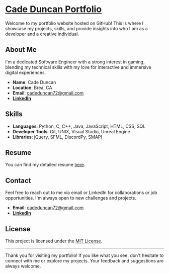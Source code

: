 # [Cade Duncan Portfolio](https://cadeduncan.com/)

Welcome to my portfolio website hosted on GitHub! This is where I showcase my projects, skills, and provide insights into who I am as a developer and a creative individual.

## About Me

I'm a dedicated Software Engineer with a strong interest in gaming, blending my technical skills with my love for interactive and immersive digital experiences.

- **Name**: Cade Duncan
- **Location**: Brea, CA
- **Email**: cadeduncan72@gmail.com
- [**LinkedIn**](https://www.linkedin.com/in/cade-duncan-profile/)

## Skills

- **Languages**: Python, C, C++, Java, JavaScript, HTML, CSS, SQL
- **Developer Tools**: Git, UNIX, Visual Studio, Unreal Engine
- **Libraries**: jQuery, SFML, DiscordPy, SMAPI

## Resume

You can find my detailed resume [here](https://cadeduncan.com/Cade_Duncan_Resume.pdf).

## Contact

Feel free to reach out to me via email or LinkedIn for collaborations or job opportunities. I'm always open to new challenges and projects.

- **Email**: cadeduncan72@gmail.com
- [**LinkedIn**](https://www.linkedin.com/in/cade-duncan-profile/)

## License

This project is licensed under the [MIT License](LICENSE.md).

---

Thank you for visiting my portfolio! If you like what you see, don't hesitate to connect with me or explore my projects. Your feedback and suggestions are always welcome.
